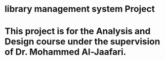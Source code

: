 # library management system Project
# This project is for the Analysis and Design course under the supervision of Dr. Mohammed Al-Jaafari.




